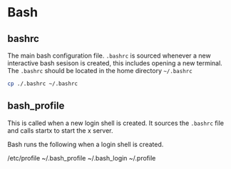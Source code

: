 # Bash

## bashrc

The main bash configuration file. `.bashrc` is sourced whenever a new interactive bash sesison is created, this includes opening a new terminal. The `.bashrc` should be located in the home directory `~/.bashrc`

```bash
cp ./.bashrc ~/.bashrc
```

## bash_profile

This is called when a new login shell is created. It sources the `.bashrc` file and calls startx to start the x server.

Bash runs the following when a login shell is created.

/etc/profile
~/.bash_profile
~/.bash_login
~/.profile

